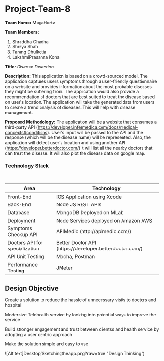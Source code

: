 # Project-Team-8
**Team Name:** MegaHertz

**Team Members:**
1)	Shraddha Chadha
2)	Shreya Shah
3)	Tarang Dhulkotia
4)	LakshmiPrasanna Kona

**Title:** *Disease Detection*

**Description:** This application is based on a crowd-sourced model. The application captures users symptoms through a user-friendly questionnaire on a website and provides information about the most probable diseases they might be suffering from. The application would also provide a recommendation of doctors that are best suited to treat the disease based on user's location. The application will take the generated data from users to create a trend analysis of diseases.
This will help with disease management.

**Proposed Methodology:**  The application will be a website that consumes a third-party API (https://developer.infermedica.com/docs/medical-concepts#conditions). User's input will be passed to the API and the response (which will be the disease name) will be represented. Also, the application will detect user's location and using another API (https://developer.betterdoctor.com/) it will list all the nearby doctors that can treat the disease. It will also plot the disease data on google map. 

### Technology Stack 

<br/>
<table>
<thead>
<tr>
<th>Area</th>
<th>Technology</th>
</tr>
</thead>
<tbody>
	<tr>
		<td>Front-End</td>
		<td>IOS Application using Xcode</td>
	</tr>
	<tr>
		<td>Back-End</td>
		<td>Node JS REST APIs</td>
	</tr>

<tr>
		<td>Database</td>
		<td>MongoDB Deployed on MLab</td>
	</tr>
    <tr>
		<td>Deployment</td>
		<td>Node Services deployed on Amazon AWS</td>
	</tr>
	    <tr>
		<td>Symptoms Checkup API</td>
		<td>APIMedic (http://apimedic.com/)</td>
	</tr>
		    <tr>
		<td>Doctors API for specialization</td>
		<td>Better Doctor API (https://developer.betterdoctor.com/)</td>
	</tr>
<tr>
		<td>API Unit Testing</td>
		<td>Mocha, Postman</td>
	</tr>
	<tr>
		<td>Performance Testing</td>
		<td>JMeter</td>
	</tr>

</tbody>
</table>

## Design Objective

Create a solution to reduce the hassle of unnecessary visits to doctors and hospital

Modernize Telehealth service by looking into potential ways to improve the service 

Build stronger engagement and trust between clientss and health service by adopting a user centric approach

Make the solution simple and easy to use

![Alt text]Desktop/Sketchingtheapp.png?raw=true "Design Thinking")

